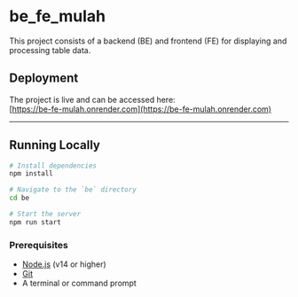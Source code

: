 # be_fe_mulah

This project consists of a backend (BE) and frontend (FE) for displaying and processing table data.

## Deployment

The project is live and can be accessed here:  
[https://be-fe-mulah.onrender.com](https://be-fe-mulah.onrender.com)

---

## Running Locally

```bash
# Install dependencies
npm install

# Navigate to the `be` directory
cd be

# Start the server
npm run start
```

### Prerequisites

- [Node.js](https://nodejs.org/) (v14 or higher)
- [Git](https://git-scm.com/)
- A terminal or command prompt
